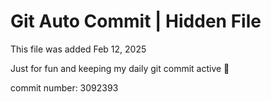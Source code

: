 # Git Auto Commit | Hidden File

This file was added Feb 12, 2025

Just for fun and keeping my daily git commit active 🤪

commit number: 3092393
